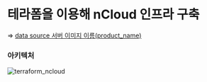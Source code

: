 # 테라폼을 이용해 nCloud 인프라 구축

=> [data source 서버 이미지 이름(product_name)](https://github.com/NaverCloudPlatform/terraform-ncloud-docs/blob/main/docs/server_image_product.md)

### 아키텍처

![terraform_ncloud](https://user-images.githubusercontent.com/43658658/160546872-879f8f7f-4790-4cde-bdf1-036072a512d5.png)
